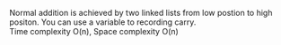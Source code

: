 Normal addition is achieved by two linked lists from low postion to high positon. You can use a variable to recording carry.  
Time complexity O(n), Space complexity O(n)